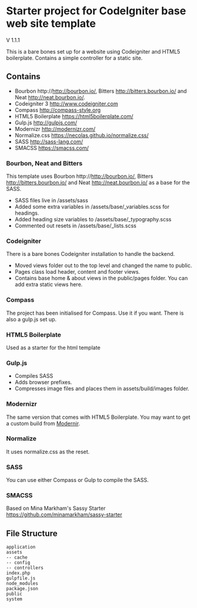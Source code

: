 # Starter project for CodeIgniter base web site template

V 1.1.1

This is a bare bones set up for a website using Codeigniter and HTML5 boilerplate. Contains a simple controller for a static site.

## Contains
* Bourbon http://http://bourbon.io/, Bitters http://bitters.bourbon.io/ and Neat http://neat.bourbon.io/.
* Codeigniter 3 http://www.codeigniter.com
* Compass  http://compass-style.org
* HTML5 Boilerplate https://html5boilerplate.com/
* Gulp.js http://gulpjs.com/
* Modernizr http://modernizr.com/
* Normalize.css  https://necolas.github.io/normalize.css/
* SASS http://sass-lang.com/
* SMACSS https://smacss.com/

### Bourbon, Neat and Bitters

This template uses Bourbon http://http://bourbon.io/, Bitters http://bitters.bourbon.io/ and Neat http://neat.bourbon.io/ as a base for the SASS.

* SASS files live in /assets/sass
* Added some extra variables in /assets/base/_variables.scss for headings.
* Added heading size variables to /assets/base/_typography.scss
* Commented out resets in /assets/base/_lists.scss

### Codeigniter

There is a bare bones Codeigniter installation to handle the backend.

* Moved views folder out to the top level and changed the name to public.
* Pages class load header, content and footer views.
* Contains base home & about views in the public/pages folder. You can add extra static views here.

### Compass

The project has been initialised for Compass. Use it if you want. There is also a gulp.js set up.

### HTML5 Boilerplate

Used as a starter for the html template

### Gulp.js

* Compiles SASS
* Adds browser prefixes.
* Compresses image files and places them in assets/build/images folder.


### Modernizr

The same version that comes with HTML5 Boilerplate. You may want to get a custom build from [Modernir](http://modernizr.com/).

### Normalize

It uses normalize.css as the reset.

### SASS
You can use either Compass or Gulp to compile the SASS.

### SMACSS
Based on Mina Markham's Sassy Starter
https://github.com/minamarkham/sassy-starter


## File Structure

```
application
assets
-- cache
-- config
-- controllers
index.php
gulpfile.js
node_modules
package.json
public
system
```
